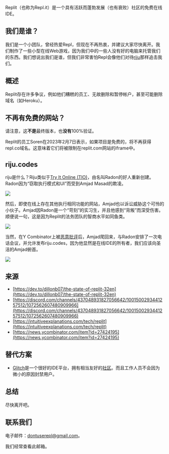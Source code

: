 Replit（也称为Repl.it）是一个具有活跃而蓬勃发展（也有衰败）社区的免费在线IDE。

## 我们是谁？
我们是一个小团队，曾经热爱Repl，但现在不再热衷，并建议大家尽快离开。我们制作了一些小型在线Web游戏，因为我们中的一些人没有好的电脑来托管我们的东西。我们想说出我们是谁，但我们非常害怕Repl会像他们对待[riju](https://intuitiveexplanations.com/tech/replit/)那样追击我们。

## 概述
Replit存在许多争议，例如他们糟糕的员工、无故删除和暂停帐户，甚至可能删除域名（如Heroku）。

## 不再有免费的网站？
请注意，这**不是**最终版本，也**没有**100%验证。

Replit的员工Soren在2023年2月7日表示，如果项目是免费的，将不再获得repl.co域名。这意味着它们将被限制在replit.com网站的iframe中。

## riju.codes
riju是什么？Riju类似于[Try It Online (TIO)](https://tio.run/)，由名叫Radon的好人重新创建。Radon因为“窃取执行模式和UI”而受到Amjad Masad的欺凌。

![](https://intuitiveexplanations.com/assets/replit-email-2.png)

然后，即使在线上存在其他执行相同功能的网站，Amjad也以诉讼威胁这个可怜的小伙子。Amjad因Radon是一个“苛刻”的实习生，并且他感到“背叛”而深受伤害。顺便说一句，这是因为Replit的法务团队的智商水平如同鱼类。

![](https://intuitiveexplanations.com/assets/replit-email-5.png)

当然，在Y Combinator上被[恶意批评](https://news.ycombinator.com/item?id=27424195)后，Amjad爬回来，与Radon安排了一次电话会议，并允许发布riju.codes，因为他显然是在线IDE的所有者，我们应该向圣洁的Amjad俯首。

![](https://intuitiveexplanations.com/assets/replit-email-9.png)

## 来源
- [https://dev.to/dillonb07/the-state-of-replit-32en](https://dev.to/dillonb07/the-state-of-replit-32en)
- [https://discord.com/channels/437048931827056642/1001500293441257512/1072562607480909966](https://discord.com/channels/437048931827056642/1001500293441257512/1072562607480909966)
- [https://intuitiveexplanations.com/tech/replit](https://intuitiveexplanations.com/tech/replit)
- [https://news.ycombinator.com/item?id=27424195](https://news.ycombinator.com/item?id=27424195)

## 替代方案
- [Glitch](https://glitch.com)是一个很好的IDE平台，拥有相当友好的[社区](https://support.glitch.com)。而且工作人员不会因为微小的原因封禁用户。

## 总结
尽快离开吧。

## 联系我们
电子邮件：dontuserepl@gmail.com。

我们经常查看此邮箱。

